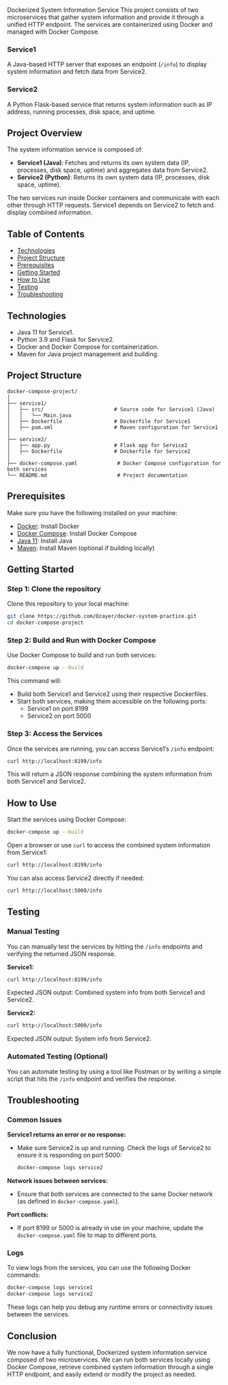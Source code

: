 Dockerized System Information Service
This project consists of two microservices that gather system information and provide it through a unified HTTP endpoint. The services are containerized using Docker and managed with Docker Compose.

### Service1
A Java-based HTTP server that exposes an endpoint (`/info`) to display system information and fetch data from Service2.

### Service2
A Python Flask-based service that returns system information such as IP address, running processes, disk space, and uptime.

## Project Overview
The system information service is composed of:

- **Service1 (Java)**: Fetches and returns its own system data (IP, processes, disk space, uptime) and aggregates data from Service2.
- **Service2 (Python)**: Returns its own system data (IP, processes, disk space, uptime).

The two services run inside Docker containers and communicate with each other through HTTP requests. Service1 depends on Service2 to fetch and display combined information.

## Table of Contents
- [Technologies](#technologies)
- [Project Structure](#project-structure)
- [Prerequisites](#prerequisites)
- [Getting Started](#getting-started)
- [How to Use](#how-to-use)
- [Testing](#testing)
- [Troubleshooting](#troubleshooting)

## Technologies
- Java 11 for Service1.
- Python 3.9 and Flask for Service2.
- Docker and Docker Compose for containerization.
- Maven for Java project management and building.

## Project Structure
```plaintext
docker-compose-project/
│
├── service1/
│   ├── src/                       # Source code for Service1 (Java)
│   │   └── Main.java
│   ├── Dockerfile                 # Dockerfile for Service1
│   ├── pom.xml                    # Maven configuration for Service1
│
├── service2/
│   ├── app.py                     # Flask app for Service2
│   ├── Dockerfile                 # Dockerfile for Service2
│
├── docker-compose.yaml             # Docker Compose configuration for both services
└── README.md                       # Project documentation
```

## Prerequisites
Make sure you have the following installed on your machine:

- [Docker](https://docs.docker.com/get-docker/): Install Docker
- [Docker Compose](https://docs.docker.com/compose/install/): Install Docker Compose
- [Java 11](https://www.oracle.com/java/technologies/javase-jdk11-downloads.html): Install Java
- [Maven](https://maven.apache.org/install.html): Install Maven (optional if building locally)

## Getting Started

### Step 1: Clone the repository
Clone this repository to your local machine:
```bash
git clone https://github.com/Ozayer/docker-system-practice.git
cd docker-compose-project
```

### Step 2: Build and Run with Docker Compose
Use Docker Compose to build and run both services:
```bash
docker-compose up --build
```
This command will:
- Build both Service1 and Service2 using their respective Dockerfiles.
- Start both services, making them accessible on the following ports:
    - Service1 on port 8199
    - Service2 on port 5000

### Step 3: Access the Services
Once the services are running, you can access Service1’s `/info` endpoint:
```bash
curl http://localhost:8199/info
```
This will return a JSON response combining the system information from both Service1 and Service2.

## How to Use
Start the services using Docker Compose:
```bash
docker-compose up --build
```
Open a browser or use `curl` to access the combined system information from Service1:
```bash
curl http://localhost:8199/info
```
You can also access Service2 directly if needed:
```bash
curl http://localhost:5000/info
```

## Testing

### Manual Testing
You can manually test the services by hitting the `/info` endpoints and verifying the returned JSON response.

**Service1:**
```bash
curl http://localhost:8199/info
```
Expected JSON output: Combined system info from both Service1 and Service2.

**Service2:**
```bash
curl http://localhost:5000/info
```
Expected JSON output: System info from Service2.

### Automated Testing (Optional)
You can automate testing by using a tool like Postman or by writing a simple script that hits the `/info` endpoint and verifies the response.

## Troubleshooting

### Common Issues

**Service1 returns an error or no response:**
- Make sure Service2 is up and running. Check the logs of Service2 to ensure it is responding on port 5000:
    ```bash
    docker-compose logs service2
    ```

**Network issues between services:**
- Ensure that both services are connected to the same Docker network (as defined in `docker-compose.yaml`).

**Port conflicts:**
- If port 8199 or 5000 is already in use on your machine, update the `docker-compose.yaml` file to map to different ports.

### Logs
To view logs from the services, you can use the following Docker commands:
```bash
docker-compose logs service1
docker-compose logs service2
```
These logs can help you debug any runtime errors or connectivity issues between the services.

## Conclusion
We now have a fully functional, Dockerized system information service composed of two microservices. We can run both services locally using Docker Compose, retrieve combined system information through a single HTTP endpoint, and easily extend or modify the project as needed.